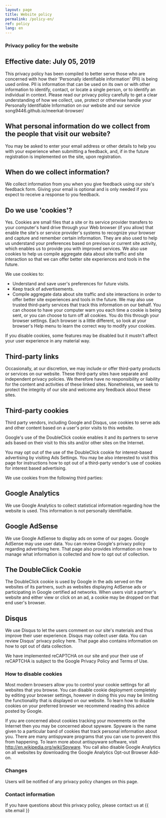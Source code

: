 ```yaml
---
layout: page
title: Website policy
permalink: /policy-en/
ref: policy
lang: en
---
```


### Privacy policy for the website

## Effective date: July 05, 2019

This privacy policy has been compiled to better serve those who are concerned with how their 'Personally identifiable information' (PII) is being used online. PII is information that can be used on its own or with other information to identify, contact, or locate a single person, or to identify an individual in context. Please read our privacy policy carefully to get a clear understanding of how we collect, use, protect or otherwise handle your Personally Identifiable Information on our website and our service song9446.github.io/meerkat-browser/ 

## What personal information do we collect from the people that visit our website?
You may be asked to enter your email address or other details to help you with your experience when submitting a feedback, and, if in the future registration is implemented on the site, upon registration.

## When do we collect information?
We collect information from you when you give feedback using our site's feedback form. Giving your email is optional and is only needed if you expect to receive a response to you feedback.

## Do we use 'cookies'?
Yes. Cookies are small files that a site or its service provider transfers to your computer's hard drive through your Web browser (if you allow) that enable the site's or service provider's systems to recognize your browser and capture and remember certain information. They are also used to help us understand your preferences based on previous or current site activity, which enables us to provide you with improved services. We also use cookies to help us compile aggregate data about site traffic and site interaction so that we can offer better site experiences and tools in the future.

We use cookies to:

* Understand and save user's preferences for future visits.
* Keep track of advertisements.
* Compile aggregate data about site traffic and site interactions in order to offer better site experiences and tools in the future. We may also use trusted third-party services that track this information on our behalf.
You can choose to have your computer warn you each time a cookie is being sent, or you can choose to turn off all cookies. You do this through your browser settings. Each browser is a little different, so look at your browser's Help menu to learn the correct way to modify your cookies.

If you disable cookies, some features may be disabled but it mustn't affect your user experience in any material way.

## Third-party links
Occasionally, at our discretion, we may include or offer third-party products or services on our website. These third-party sites have separate and independent privacy policies. We therefore have no responsibility or liability for the content and activities of these linked sites. Nonetheless, we seek to protect the integrity of our site and welcome any feedback about these sites.

## Third-party cookies
Third party vendors, including Google and Disqus, use cookies to serve ads and other content based on a user's prior visits to this website.

Google's use of the DoubleClick cookie enables it and its partners to serve ads based on their visit to this sits and/or other sites on the Internet.

You may opt out of the use of the DoubleClick cookie for interest-based advertising by visiting Ads Settings. You may be also interested to visit this page for instructions how to opt out of a third-party vendor's use of cookies for interest based advertising.

We use cookies from the following third parties:

## Google Analytics

We use Google Analytics to collect statistical information regarding how the website is used. This information is not personally identifiable.

## Google AdSense

We use Google AdSense to display ads on some of our pages. Google AdSense may use user data. You can review Google's privacy policy regarding advertising here. That page also provides information on how to manage what information is collected and how to opt out of collection.

## The DoubleClick Cookie

The DoubleClick cookie is used by Google in the ads served on the websites of its partners, such as websites displaying AdSense ads or participating in Google certified ad networks. When users visit a partner's website and either view or click on an ad, a cookie may be dropped on that end user's browser.

## Disqus

We use Disqus to let the users comment on our site's materials and thus improve their user experience. Disqus may collect user data. You can review Disqus' privacy policy here. That page also contains information on how to opt out of data collection.

We have implemented reCAPTCHA on our site and your their use of reCAPTCHA is subject to the Google Privacy Policy and Terms of Use.

### How to disable cookies
Most modern browsers allow you to control your cookie settings for all websites that you browse. You can disable cookie deployment completely by editing your browser settings, however in doing this you may be limiting the functionality that is displayed on our website. To learn how to disable cookies on your preferred browser we recommend reading this advice posted by Google.

If you are concerned about cookies tracking your movements on the Internet then you may be concerned about spyware. Spyware is the name given to a particular band of cookies that track personal information about you. There are many antispyware programs that you can use to prevent this from happening. To learn more about antispyware software, visit http://en.wikipedia.org/wiki/Spyware. You call also disable Google Analytics on all websites by downloading the Google Analytics Opt-out Browser Add-on.

### Changes
Users will be notified of any privacy policy changes on this page.

### Contact information
If you have questions about this privacy policy, please contact us at {{ site.email }}
